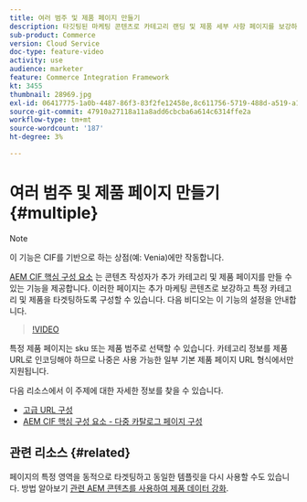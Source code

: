 ```yaml
---
title: 여러 범주 및 제품 페이지 만들기
description: 타깃팅된 마케팅 콘텐츠로 카테고리 랜딩 및 제품 세부 사항 페이지를 보강하는 방법을 알아봅니다.
sub-product: Commerce
version: Cloud Service
doc-type: feature-video
activity: use
audience: marketer
feature: Commerce Integration Framework
kt: 3455
thumbnail: 28969.jpg
exl-id: 06417775-1a0b-4487-86f3-83f2fe12458e,8c611756-5719-488d-a519-a12c5c90c614
source-git-commit: 47910a27118a11a8add6cbcba6a614c6314ffe2a
workflow-type: tm+mt
source-wordcount: '187'
ht-degree: 3%

---
```


# 여러 범주 및 제품 페이지 만들기 {#multiple}

>[!NOTE]
>
> 이 기능은 CIF를 기반으로 하는 상점(예: Venia)에만 작동합니다.

[AEM CIF 핵심 구성 요소](https://github.com/adobe/aem-core-cif-components) 는 콘텐츠 작성자가 추가 카테고리 및 제품 페이지를 만들 수 있는 기능을 제공합니다. 이러한 페이지는 추가 마케팅 콘텐츠로 보강하고 특정 카테고리 및 제품을 타겟팅하도록 구성할 수 있습니다. 다음 비디오는 이 기능의 설정을 안내합니다.

>[!VIDEO](https://video.tv.adobe.com/v/28969/?quality=12)

특정 제품 페이지는 sku 또는 제품 범주로 선택할 수 있습니다. 카테고리 정보를 제품 URL로 인코딩해야 하므로 나중은 사용 가능한 일부 기본 제품 페이지 URL 형식에서만 지원됩니다.

다음 리소스에서 이 주제에 대한 자세한 정보를 찾을 수 있습니다.

- [고급 URL 구성](../configuring/advanced-url-configuration.md)
- [AEM CIF 핵심 구성 요소 - 다중 카탈로그 페이지 구성](https://github.com/adobe/aem-core-cif-components/wiki/configuration#multi-catalog-page-template-configuration)

## 관련 리소스 {#related}

페이지의 특정 영역을 동적으로 타겟팅하고 동일한 템플릿을 다시 사용할 수도 있습니다. 방법 알아보기 [관련 AEM 콘텐츠를 사용하여 제품 데이터 강화](./enrich-product-associated-content.md).
